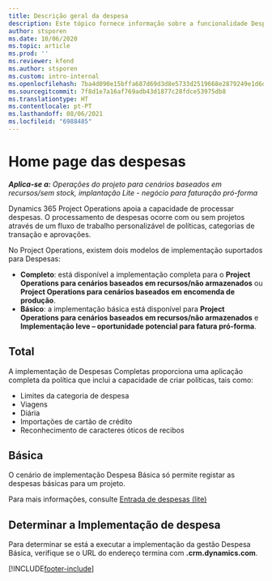```yaml
---
title: Descrição geral da despesa
description: Este tópico fornece informação sobre a funcionalidade Despesa no Project Operations.
author: stsporen
ms.date: 10/06/2020
ms.topic: article
ms.prod: ''
ms.reviewer: kfend
ms.author: stsporen
ms.custom: intro-internal
ms.openlocfilehash: 7ba4d090e15bffa687d69d3d8e5733d2519668e2879249e1d6dc6aba26f7fbf6
ms.sourcegitcommit: 7f8d1e7a16af769adb43d1877c28fdce53975db8
ms.translationtype: HT
ms.contentlocale: pt-PT
ms.lasthandoff: 08/06/2021
ms.locfileid: "6988485"
---
```

# <a name="expense-home-page"></a>Home page das despesas

_**Aplica-se a:** Operações do projeto para cenários baseados em recursos/sem stock, implantação Lite - negócio para faturação pró-forma_


Dynamics 365 Project Operations apoia a capacidade de processar despesas. O processamento de despesas ocorre com ou sem projetos através de um fluxo de trabalho personalizável de políticas, categorias de transação e aprovações.

No Project Operations, existem dois modelos de implementação suportados para Despesas: 

- **Completo**: está disponível a implementação completa para o **Project Operations para cenários baseados em recursos/não armazenados** ou **Project Operations para cenários baseados em encomenda de produção**.
- **Básico**: a implementação básica está disponível para **Project Operations para cenários baseados em recursos/não armazenados** e **Implementação leve – oportunidade potencial para fatura pró-forma**.

## <a name="full"></a>Total 
A implementação de Despesas Completas proporciona uma aplicação completa da política que inclui a capacidade de criar políticas, tais como:

  - Limites da categoria de despesa
  - Viagens
  - Diária
  - Importações de cartão de crédito
  - Reconhecimento de caracteres óticos de recibos

## <a name="basic"></a>Básica 
O cenário de implementação Despesa Básica só permite registar as despesas básicas para um projeto. 

Para mais informações, consulte [Entrada de despesas (lite)](basic-expense.md)

## <a name="determine-your-expense-deployment"></a>Determinar a Implementação de despesa
Para determinar se está a executar a implementação da gestão Despesa Básica, verifique se o URL do endereço termina com **.crm.dynamics.com**. 


[!INCLUDE[footer-include](../includes/footer-banner.md)]